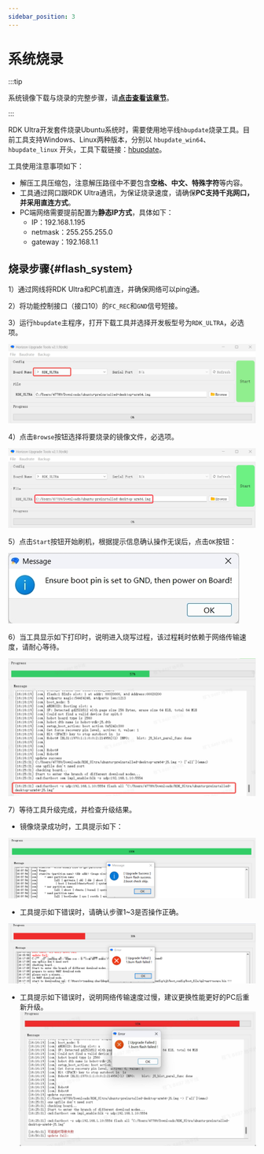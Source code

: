 ```yaml
---
sidebar_position: 3
---
```


# 系统烧录

:::tip

系统镜像下载与烧录的完整步骤，请[**点击查看该章节**](/installation/install_os)。

:::



RDK Ultra开发套件烧录Ubuntu系统时，需要使用地平线`hbupdate`烧录工具。目前工具支持Windows、Linux两种版本，分别以 `hbupdate_win64`、 `hbupdate_linux` 开头，工具下载链接：[hbupdate](https://sunrise.horizon.cc/downloads/hbupdate/)。

工具使用注意事项如下：
- 解压工具压缩包，注意解压路径中不要包含**空格、中文、特殊字符**等内容。
- 工具通过网口跟RDK Ultra通讯，为保证烧录速度，请确保**PC支持千兆网口，并采用直连方式**。
- PC端网络需要提前配置为**静态IP方式**，具体如下：
  - IP：192.168.1.195
  - netmask：255.255.255.0
  - gateway：192.168.1.1

## 烧录步骤{#flash_system}

1）通过网线将RDK Ultra和PC机直连，并确保网络可以ping通。

2）将功能控制接口（接口10）的`FC_REC`和`GND`信号短接。

3）运行`hbupdate`主程序，打开下载工具并选择开发板型号为`RDK_ULTRA`，必选项。

![image-flash-system1](./image/rdk_ultra/image-rdk-ultra-system1.jpg)

4）点击`Browse`按钮选择将要烧录的镜像文件，必选项。

![image-flash-system2](./image/rdk_ultra/image-rdk-ultra-system2.jpg)

5）点击`Start`按钮开始刷机，根据提示信息确认操作无误后，点击`OK`按钮：

![image-flash-system3](./image/rdk_ultra/image-system-download3.jpg)

6）当工具显示如下打印时，说明进入烧写过程，该过程耗时依赖于网络传输速度，请耐心等待。

![image-flash-system4](./image/rdk_ultra/image-rdk-ultra-system4.jpg)

7）等待工具升级完成，并检查升级结果。

- 镜像烧录成功时，工具提示如下：

![image-flash-system6](./image/rdk_ultra/image-rdk-ultra-system6.png)

- 工具提示如下错误时，请确认步骤1~3是否操作正确。

![image-flash-system7](./image/rdk_ultra/image-rdk-ultra-system7.png)

- 工具提示如下错误时，说明网络传输速度过慢，建议更换性能更好的PC后重新升级。
![image-flash-system8](./image/rdk_ultra/image-rdk-ultra-system8.jpg)

